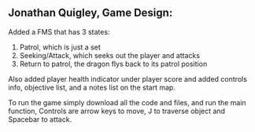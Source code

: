 Jonathan Quigley, Game Design:
-

Added a FMS that has 3 states: 

1. Patrol, which is just a set
2. Seeking/Attack, which seeks out the player and attacks
3. Return to patrol, the dragon flys back to its patrol position

Also added player health indicator under player score and added controls info, objective list,
and a notes list on the start map. 

To run the game simply download all the code and files, and run the main function,
Controls are arrow keys to move, J to traverse object and Spacebar to attack.


